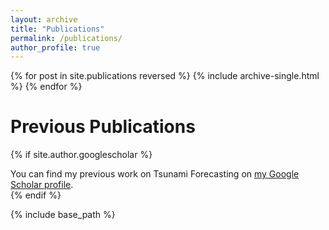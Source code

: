 ```yaml
---
layout: archive
title: "Publications"
permalink: /publications/
author_profile: true
---
```


{% for post in site.publications reversed %}
  {% include archive-single.html %}
{% endfor %}



Previous Publications
=== 

{% if site.author.googlescholar %}
  <div class="wordwrap">You can find my previous work on Tsunami Forecasting on <a href="{{site.author.googlescholar}}">my Google Scholar profile</a>.</div>
{% endif %}

{% include base_path %}

